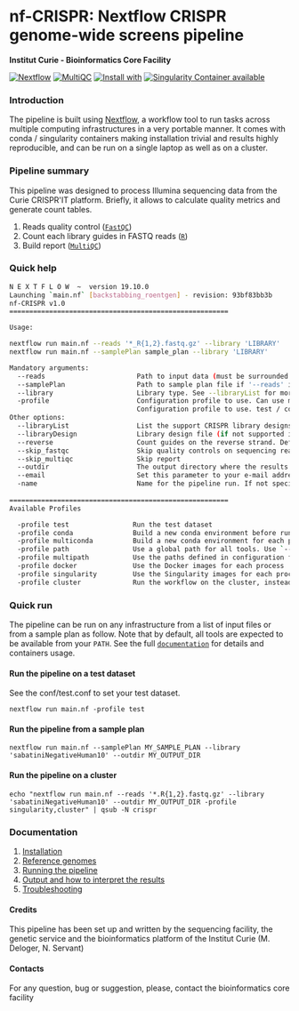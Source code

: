 # nf-CRISPR: Nextflow CRISPR genome-wide screens pipeline

**Institut Curie - Bioinformatics Core Facility**

[![Nextflow](https://img.shields.io/badge/nextflow-%E2%89%A50.32.0-brightgreen.svg)](https://www.nextflow.io/)
[![MultiQC](https://img.shields.io/badge/MultiQC-1.8-blue.svg)](https://multiqc.info/)
[![Install with](https://anaconda.org/anaconda/conda-build/badges/installer/conda.svg)](https://conda.anaconda.org/anaconda)
[![Singularity Container available](https://img.shields.io/badge/singularity-available-7E4C74.svg)](https://singularity.lbl.gov/)

### Introduction

The pipeline is built using [Nextflow](https://www.nextflow.io), a workflow tool to run tasks across multiple computing infrastructures in a very portable manner.
It comes with conda / singularity containers making installation trivial and results highly reproducible, and can be run on a single laptop as well as on a cluster.

### Pipeline summary

This pipeline was designed to process Illumina sequencing data from the Curie CRISPR'IT platform.
Briefly, it allows to calculate quality metrics and generate count tables.

1. Reads quality control ([`FastQC`](https://www.bioinformatics.babraham.ac.uk/projects/fastqc/))
2. Count each library guides in FASTQ reads  ([`R`](https://www.r-project.org/))
3. Build report  ([`MultiQC`](http://multiqc.info/))

### Quick help

```bash
N E X T F L O W  ~  version 19.10.0
Launching `main.nf` [backstabbing_roentgen] - revision: 93bf83bb3b
nf-CRISPR v1.0
=======================================================

Usage:

nextflow run main.nf --reads '*_R{1,2}.fastq.gz' --library 'LIBRARY'
nextflow run main.nf --samplePlan sample_plan --library 'LIBRARY'

Mandatory arguments:
  --reads                       Path to input data (must be surrounded with quotes)
  --samplePlan                  Path to sample plan file if '--reads' is not specified
  --library                     Library type. See --libraryList for more information
  -profile                      Configuration profile to use. Can use multiple (comma separated)
                                Configuration profile to use. test / conda / toolsPath / singularity / cluster (see below)
Other options:
  --libraryList                 List the support CRISPR library designs
  --libraryDesign               Library design file (if not supported in --libraryList)
  --reverse                     Count guides on the reverse strand. Default is forward
  --skip_fastqc                 Skip quality controls on sequencing reads
  --skip_multiqc                Skip report
  --outdir                      The output directory where the results will be saved
  --email                       Set this parameter to your e-mail address to get a summary e-mail with details of the run sent to you when the workflow exits
  -name                         Name for the pipeline run. If not specified, Nextflow will automatically generate a random mnemonic
 
=======================================================
Available Profiles

  -profile test                Run the test dataset
  -profile conda               Build a new conda environment before running the pipeline. Use `--condaCacheDir` to define the conda cache path
  -profile multiconda          Build a new conda environment for each process before running the pipeline. Use `--condaCacheDir` to define the conda cache path
  -profile path                Use a global path for all tools. Use `--globalPath` to define the insallation path
  -profile multipath           Use the paths defined in configuration for each tool. Use `--globalPath` to define the insallation path
  -profile docker              Use the Docker images for each process
  -profile singularity         Use the Singularity images for each process. Use `--singularityPath` to define the insallation path
  -profile cluster             Run the workflow on the cluster, instead of locally												
```

### Quick run

The pipeline can be run on any infrastructure from a list of input files or from a sample plan as follow.
Note that by default, all tools are expected to be available from your `PATH`. See the full [`documentation`]('docs/README.md') for details and containers usage.

#### Run the pipeline on a test dataset
See the conf/test.conf to set your test dataset.

```
nextflow run main.nf -profile test

```

#### Run the pipeline from a sample plan

```
nextflow run main.nf --samplePlan MY_SAMPLE_PLAN --library 'sabatiniNegativeHuman10' --outdir MY_OUTPUT_DIR

```

#### Run the pipeline on a cluster

```
echo "nextflow run main.nf --reads '*.R{1,2}.fastq.gz' --library 'sabatiniNegativeHuman10' --outdir MY_OUTPUT_DIR -profile singularity,cluster" | qsub -N crispr

```

### Documentation

1. [Installation](docs/installation.md)
2. [Reference genomes](docs/reference_genomes.md)  
3. [Running the pipeline](docs/usage.md)
4. [Output and how to interpret the results](docs/output.md)
5. [Troubleshooting](docs/troubleshooting.md)


#### Credits

This pipeline has been set up and written by the sequencing facility, the genetic service and the bioinformatics platform of the Institut Curie (M. Deloger, N. Servant)

#### Contacts

For any question, bug or suggestion, please, contact the bioinformatics core facility


